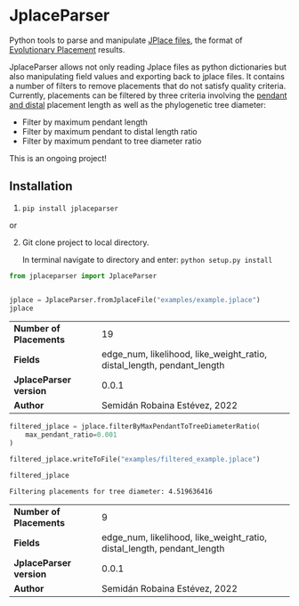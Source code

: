 # JplaceParser

Python tools to parse and manipulate [JPlace files](https://journals.plos.org/plosone/article?id=10.1371/journal.pone.0031009), the format of [Evolutionary Placement](https://arxiv.org/abs/0911.2852) results.


JplaceParser allows not only reading Jplace files as python dictionaries but also manipulating field values and exporting back to jplace files. It contains a number of filters to remove placements that do not satisfy quality criteria. Currently, placements can be filtered by three criteria involving the [pendant and distal](https://github.com/lczech/gappa/wiki/Subcommand:-assign#automatic-ratio-example) placement length as well as the phylogenetic tree diameter:

* Filter by maximum pendant length
* Filter by maximum pendant to distal length ratio
* Filter by maximum pendant to tree diameter ratio

This is an ongoing project!

## Installation
1. ```pip install jplaceparser```

or

2. Git clone project to local directory.

   In terminal navigate to directory and enter: ```python setup.py install```


```python
from jplaceparser import JplaceParser


jplace = JplaceParser.fromJplaceFile("examples/example.jplace")
jplace
```





<table>
    <tr>
        <td><strong>Number of Placements</strong></td><td>19</td>
    </tr><tr>
        <td><strong>Fields</strong></td><td>edge_num, likelihood, like_weight_ratio, distal_length, pendant_length</td>
    </tr><tr>
        <td><strong>JplaceParser version</strong></td><td>0.0.1</td>
    </tr><tr>
        <td><strong>Author</strong></td><td>Semidán Robaina Estévez, 2022</td>
    </tr>
</table>





```python
filtered_jplace = jplace.filterByMaxPendantToTreeDiameterRatio(
    max_pendant_ratio=0.001
)

filtered_jplace.writeToFile("examples/filtered_example.jplace")

filtered_jplace
```

    Filtering placements for tree diameter: 4.519636416






<table>
    <tr>
        <td><strong>Number of Placements</strong></td><td>9</td>
    </tr><tr>
        <td><strong>Fields</strong></td><td>edge_num, likelihood, like_weight_ratio, distal_length, pendant_length</td>
    </tr><tr>
        <td><strong>JplaceParser version</strong></td><td>0.0.1</td>
    </tr><tr>
        <td><strong>Author</strong></td><td>Semidán Robaina Estévez, 2022</td>
    </tr>
</table>




